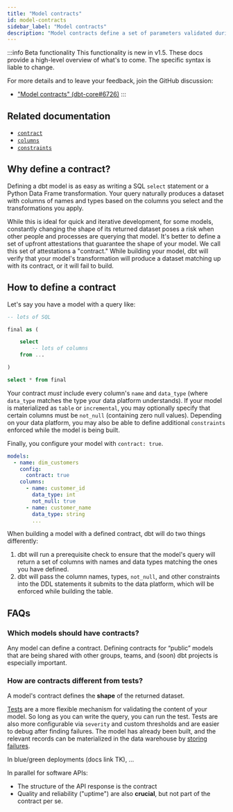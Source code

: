 ```yaml
---
title: "Model contracts"
id: model-contracts
sidebar_label: "Model contracts"
description: "Model contracts define a set of parameters validated during transformation"
---
```


:::info Beta functionality
This functionality is new in v1.5. These docs provide a high-level overview of what's to come. The specific syntax is liable to change.

For more details and to leave your feedback, join the GitHub discussion:
* ["Model contracts" (dbt-core#6726)](https://github.com/dbt-labs/dbt-core/discussions/6726)
:::

## Related documentation
* [`contract`](resource-configs/contract)
* [`columns`](resource-properties/columns)
* [`constraints`](resource-properties/constraints)

## Why define a contract?

Defining a dbt model is as easy as writing a SQL `select` statement or a Python Data Frame transformation. Your query naturally produces a dataset with columns of names and types based on the columns you select and the transformations you apply.

While this is ideal for quick and iterative development, for some models, constantly changing the shape of its returned dataset poses a risk when other people and processes are querying that model. It's better to define a set of upfront attestations that guarantee the shape of your model. We call this set of attestations a "contract." While building your model, dbt will verify that your model's transformation will produce a dataset matching up with its contract, or it will fail to build.

## How to define a contract

Let's say you have a model with a query like:

<File name="models/marts/dim_customers.sql">

```sql
-- lots of SQL

final as (

    select
        -- lots of columns
    from ...

)

select * from final
```
</File>

Your contract _must_ include every column's `name` and `data_type` (where `data_type` matches the type your data platform understands). If your model is materialized as `table` or `incremental`, you may optionally specify that certain columns must be `not_null` (containing zero null values). Depending on your data platform, you may also be able to define additional `constraints` enforced while the model is being built.

Finally, you configure your model with `contract: true`.

<File name="models/marts/customers.yml">

```yaml
models:
  - name: dim_customers
    config:
      contract: true
    columns:
      - name: customer_id
        data_type: int
        not_null: true
      - name: customer_name
        data_type: string
        ...
```

</File>

When building a model with a defined contract, dbt will do two things differently:
1. dbt will run a prerequisite check to ensure that the model's query will return a set of columns with names and data types matching the ones you have defined.
2. dbt will pass the column names, types, `not_null`, and other constraints into the DDL statements it submits to the data platform, which will be enforced while building the table.

## FAQs

### Which models should have contracts?

Any model can define a contract. Defining contracts for “public” models that are being shared with other groups, teams, and (soon) dbt projects is especially important.

### How are contracts different from tests?

A model's contract defines the **shape** of the returned dataset.

[Tests](tests) are a more flexible mechanism for validating the content of your model. So long as you can write the query, you can run the test. Tests are also more configurable via `severity` and custom thresholds and are easier to debug after finding failures. The model has already been built, and the relevant records can be materialized in the data warehouse by [storing failures](resource-configs/store_failures).

In blue/green deployments (docs link TK), ... <!-- TODO write more here -->

In parallel for software APIs:
- The structure of the API response is the contract
- Quality and reliability ("uptime") are also **crucial**, but not part of the contract per se.
